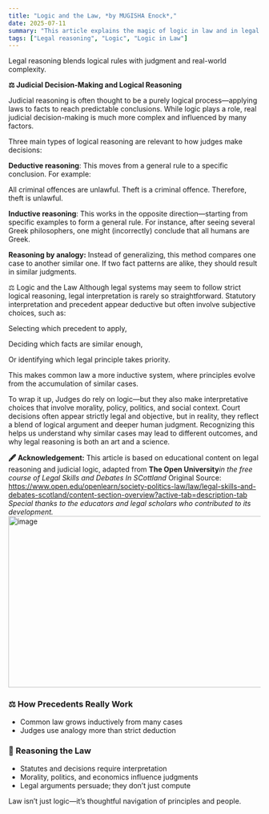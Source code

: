 ```yaml
---
title: "Logic and the Law, *by MUGISHA Enock*,"
date: 2025-07-11
summary: "This article explains the magic of logic in law and in legal reasoning."
tags: ["Legal reasoning", "Logic", "Logic in Law"]
---
```


Legal reasoning blends logical rules with judgment and real-world complexity.

**⚖️ Judicial Decision-Making and Logical Reasoning**

Judicial reasoning is often thought to be a purely logical process—applying laws to facts to reach predictable conclusions. While logic plays a role, real judicial decision-making is much more complex and influenced by many factors.

Three main types of logical reasoning are relevant to how judges make decisions:

**Deductive reasoning**: This moves from a general rule to a specific conclusion. For example:

All criminal offences are unlawful. Theft is a criminal offence. Therefore, theft is unlawful.

**Inductive reasoning**: This works in the opposite direction—starting from specific examples to form a general rule. For instance, after seeing several Greek philosophers, one might (incorrectly) conclude that all humans are Greek.

**Reasoning by analogy:** Instead of generalizing, this method compares one case to another similar one. If two fact patterns are alike, they should result in similar judgments.

⚖️ Logic and the Law
Although legal systems may seem to follow strict logical reasoning, legal interpretation is rarely so straightforward. Statutory interpretation and precedent appear deductive but often involve subjective choices, such as:

Selecting which precedent to apply,

Deciding which facts are similar enough,

Or identifying which legal principle takes priority.

This makes common law a more inductive system, where principles evolve from the accumulation of similar cases.

To wrap it up, Judges do rely on logic—but they also make interpretative choices that involve morality, policy, politics, and social context. Court decisions often appear strictly legal and objective, but in reality, they reflect a blend of logical argument and deeper human judgment. Recognizing this helps us understand why similar cases may lead to different outcomes, and why legal reasoning is both an art and a science.

**🖋️ Acknowledgement:**
This article is based on educational content on legal reasoning and judicial logic, adapted from **The Open University***in the free course of Legal Skills and Debates In SCottland*
Original Source: https://www.open.edu/openlearn/society-politics-law/law/legal-skills-and-debates-scotland/content-section-overview?active-tab=description-tab
*Special thanks to the educators and legal scholars who contributed to its development.*
<img width="608" height="342" alt="image" src="https://github.com/user-attachments/assets/406fc60c-f953-4244-9e2a-a81c43b367f8" />



### ⚖️ How Precedents Really Work
- Common law grows inductively from many cases
- Judges use analogy more than strict deduction

### 🧠 Reasoning the Law
- Statutes and decisions require interpretation
- Morality, politics, and economics influence judgments
- Legal arguments persuade; they don’t just compute
  

Law isn’t just logic—it’s thoughtful navigation of principles and people.
